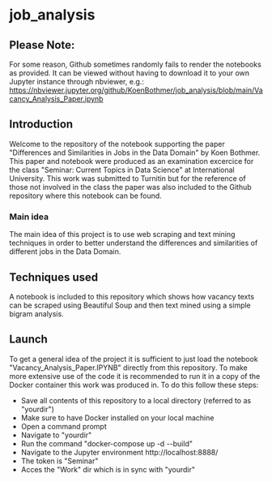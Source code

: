# job_analysis
## Please Note:
For some reason, Github sometimes randomly fails to render the notebooks as provided. It can be viewed without having to download it to your own Jupyter instance through nbviewer, e.g.: https://nbviewer.jupyter.org/github/KoenBothmer/job_analysis/blob/main/Vacancy_Analysis_Paper.ipynb


## Introduction
Welcome to the repository of the notebook supporting the paper "Differences and Similarities in Jobs in the Data Domain" by Koen Bothmer. This paper and notebook were produced as an examination excercice for the class "Seminar: Current Topics in Data Science" at International University. This work was submitted to Turnitin but for the reference of those not involved in the class the paper was also included to the Github repository where this notebook can be found.
### Main idea
The main idea of this project is to use web scraping and text mining techniques in order to better understand the differences and similarities of different jobs in the Data Domain.
## Techniques used
A notebook is included to this repository which shows how vacancy texts can be scraped using Beautiful Soup and then text mined using a simple bigram analysis.
## Launch
To get a general idea of the project it is sufficient to just load the notebook "Vacancy_Analysis_Paper.IPYNB" directly from this repository. To make more extensive use of the code it is recommended to run it in a copy of the Docker container this work was produced in. To do this follow these steps:
* Save all contents of this repository to a local directory (referred to as "yourdir")
* Make sure to have Docker installed on your local machine
* Open a command prompt
* Navigate to "yourdir"
* Run the command "docker-compose up -d --build"
* Navigate to the Jupyter environment  http://localhost:8888/
* The token is "Seminar"
* Acces the "Work" dir which is in sync with "yourdir"
